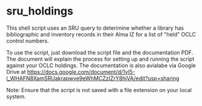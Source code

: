 # sru_holdings
This shell script uses an SRU query to deterimine whether a library has bibliographic and inventory records in their Alma IZ for a list of "held" OCLC control numbers.

To use the script, just download the script file and the documentation PDF.  The document will explain the process for setting up and running the script against your OCLC holdings.
The documentation is also avialabe via Google Drive at https://docs.google.com/document/d/1yI5-l_WHAFN8XamSRUakrapwve9eWhMCZzIZrY8hjVA/edit?usp=sharing

Note: Ensure that the script is not saved with a file extension on your local system.
